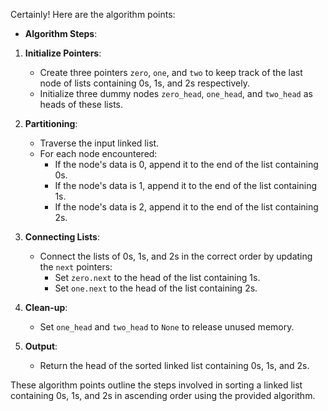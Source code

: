 Certainly! Here are the algorithm points:

- **Algorithm Steps**:

1. **Initialize Pointers**: 
   - Create three pointers `zero`, `one`, and `two` to keep track of the last node of lists containing 0s, 1s, and 2s respectively.
   - Initialize three dummy nodes `zero_head`, `one_head`, and `two_head` as heads of these lists.

2. **Partitioning**:
   - Traverse the input linked list.
   - For each node encountered:
     - If the node's data is 0, append it to the end of the list containing 0s.
     - If the node's data is 1, append it to the end of the list containing 1s.
     - If the node's data is 2, append it to the end of the list containing 2s.

3. **Connecting Lists**:
   - Connect the lists of 0s, 1s, and 2s in the correct order by updating the `next` pointers:
     - Set `zero.next` to the head of the list containing 1s.
     - Set `one.next` to the head of the list containing 2s.

4. **Clean-up**:
   - Set `one_head` and `two_head` to `None` to release unused memory.

5. **Output**:
   - Return the head of the sorted linked list containing 0s, 1s, and 2s.

These algorithm points outline the steps involved in sorting a linked list containing 0s, 1s, and 2s in ascending order using the provided algorithm.

